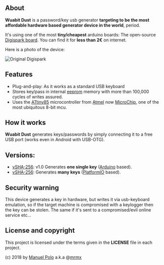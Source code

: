## About
**Wuabit Dust** is a password/key usb generator **targeting to be the most affordable hardware based generator device in the world**, period.

It's using one of the most **tiny/cheapest** arduino boards: The open-source [Digispark board](https://digistump.com/wiki/digispark). You can find it for **less than 2€** on internet.

Here is a photo of the device:

![Original Digispark](https://s3.amazonaws.com/digistump-resources/images/l/61e2f14edffc1edfa2685963155b0d33.jpg)


## Features

* Plug-and-play: As it works as a standard USB keyboard
* Stores key/pass in internal [eeprom](https://en.wikipedia.org/wiki/EEPROM) memory with more than 100,000 cycles of writes assured.
* Uses the [ATtiny85](https://www.microchip.com/wwwproducts/en/ATtiny85) microcontroller from [Atmel](https://en.wikipedia.org/wiki/Atmel) now [MicroChip](https://www.microchip.com), one of the most ubiquitous 8-bit mcu.

## How it works

**Wuabit Dust** generates keys/passwords by simply connecting it to a free USB port (works even in Android with USB-OTG).

## Versions:

* [vSHA-256](https://github.com/wuabit/wuabit-dust/tree/v1.0-arduino/wuabit-dust-sha256): v1.0 Generates **one single key** ([Arduino](https://www.arduino.cc) based).
* [vSHA-256](wuabit-dust-sha256): Generates **many keys** ([PlatformIO](https://platformio.org) based).



## Security warning

This device generates a key in hardware, but writes it via usb-keyboard emulation, so if the target machine is compromised with a keylogger then the key can be stolen. The same if it's sent to a compromised/evil online service etc...


## License and copyright

This project is licensed under the terms given in the **LICENSE** file in each project.

(c) 2018 by [Manuel Polo](https://about.me/mrmx) a.k.a @[mrmx](https://twitter.com/mrmx)



